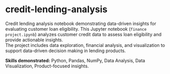 # credit-lending-analysis
Credit lending analysis notebook demonstrating data-driven insights for evaluating customer loan eligibility.
This Jupyter notebook (`finance project.ipynb`) analyzes customer credit data to assess loan eligibility and provide actionable insights.  
The project includes data exploration, financial analysis, and visualization to support data-driven decision making in lending products.  

**Skills demonstrated:** Python, Pandas, NumPy, Data Analysis, Data Visualization, Product-focused insights.
